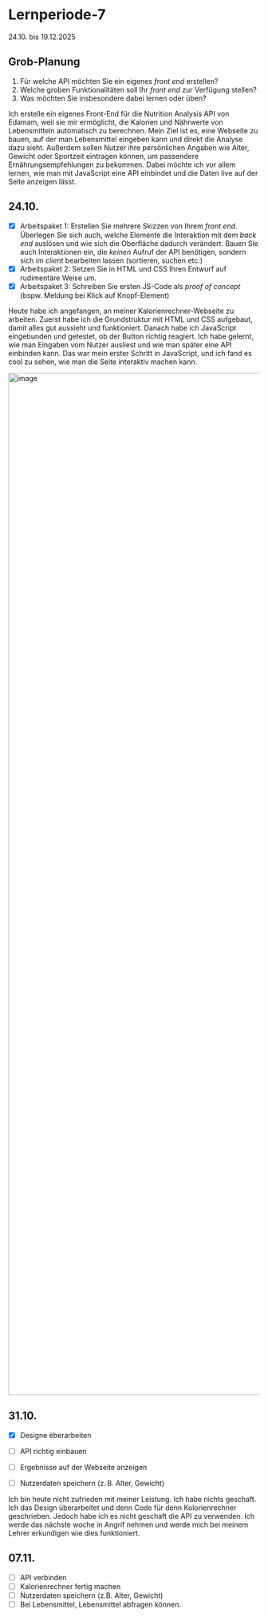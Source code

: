 # Lernperiode-7
24.10. bis 19.12.2025

## Grob-Planung

1. Für welche API möchten Sie ein eigenes *front end* erstellen?
2. Welche groben Funktionalitäten soll Ihr *front end* zur Verfügung stellen?
3. Was möchten Sie insbesondere dabei lernen oder üben?

Ich erstelle ein eigenes Front-End für die Nutrition Analysis API von Edamam, weil sie mir ermöglicht, die Kalorien und Nährwerte von Lebensmitteln automatisch zu berechnen. Mein Ziel ist es, eine Webseite zu bauen, auf der man Lebensmittel eingeben kann und direkt die Analyse dazu sieht. Außerdem sollen Nutzer ihre persönlichen Angaben wie Alter, Gewicht oder Sportzeit eintragen können, um passendere Ernährungsempfehlungen zu bekommen. Dabei möchte ich vor allem lernen, wie man mit JavaScript eine API einbindet und die Daten live auf der Seite anzeigen lässt.

## 24.10.

- [x] Arbeitspaket 1: Erstellen Sie mehrere Skizzen von Ihrem *front end*. Überlegen Sie sich auch, welche Elemente die Interaktion mit dem *back end* auslösen und wie sich die Oberfläche dadurch verändert. Bauen Sie auch Interaktionen ein, die *keinen* Aufruf der API benötigen, sondern sich im *client* bearbeiten lassen (sortieren, suchen etc.)
- [x] Arbeitspaket 2: Setzen Sie in HTML und CSS Ihren Entwurf auf rudimentäre Weise um.
- [x] Arbeitspaket 3: Schreiben Sie ersten JS-Code als *proof of concept* (bspw. Meldung bei Klick auf Knopf-Element)

Heute habe ich angefangen, an meiner Kalorienrechner-Webseite zu arbeiten. Zuerst habe ich die Grundstruktur mit HTML und CSS aufgebaut, damit alles gut aussieht und funktioniert. Danach habe ich JavaScript eingebunden und getestet, ob der Button richtig reagiert. Ich habe gelernt, wie man Eingaben vom Nutzer ausliest und wie man später eine API einbinden kann. Das war mein erster Schritt in JavaScript, und ich fand es cool zu sehen, wie man die Seite interaktiv machen kann.

<img width="1536" height="2048" alt="image" src="https://github.com/user-attachments/assets/8e4b0905-e0b7-4cce-b81c-83925c43767f" />

## 31.10.

- [x] Designe èberarbeiten
- [ ] API richtig einbauen
- [ ] Ergebnisse auf der Webseite anzeigen
- [ ] Nutzerdaten speichern (z. B. Alter, Gewicht)


Ich bin heute nicht zufrieden mit meiner Leistung. Ich habe nichts geschaft. Ich das Design überarbeitet und denn Code für denn Kolorienrechner geschrieben. Jedoch habe ich es nicht geschaft die API zu verwenden. Ich werde das nächste woche in Angrif nehmen und werde mich bei meinem Lehrer erkundigen wie dies funktioniert. 

## 07.11.
- [ ] API verbinden
- [ ] Kalorienrechner fertig machen
- [ ] Nutzerdaten speichern (z.B. Alter, Gewicht)
- [ ] Bei Lebensmittel, Lebensmittel abfragen können.
